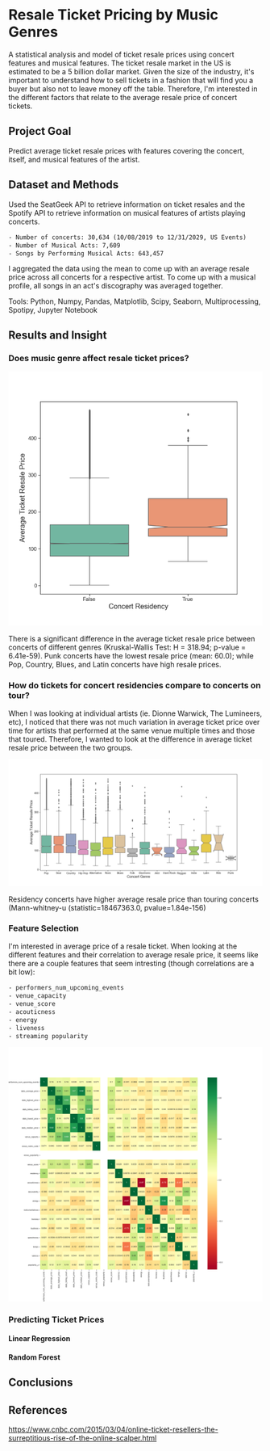 # Resale Ticket Pricing by Music Genres

A statistical analysis and model of ticket resale prices using concert features and musical features. The ticket resale market in the US is estimated to be a 5 billion dollar market. Given the size of the industry, it's important to understand how to sell tickets in a fashion that will find you a buyer but also not to leave money off the table. Therefore, I'm interested in the different factors that relate to the average resale price of concert tickets. 

## Project Goal
Predict average ticket resale prices with features covering the concert, itself, and musical features of the artist.

## Dataset and Methods

Used the SeatGeek API to retrieve information on ticket resales and the Spotify API to retrieve information on musical features of artists playing concerts.  

    - Number of concerts: 30,634 (10/08/2019 to 12/31/2029, US Events)
    - Number of Musical Acts: 7,609
    - Songs by Performing Musical Acts: 643,457

I aggregated the data using the mean to come up with an average resale price across all concerts for a respective artist. To come up with a musical profile, all songs in an act's discography was averaged together. 

Tools: Python, Numpy, Pandas, Matplotlib, Scipy, Seaborn, Multiprocessing, Spotipy, Jupyter Notebook

## Results and Insight

### Does music genre affect resale ticket prices?

![Boxplot comparing Average Ticket Resale Price between Concert Residencies and Touring Concerts](images/ConcertResidency_AvgTickPrice.png)

There is a significant difference in the average ticket resale price between concerts of different genres (Kruskal-Wallis Test: H = 318.94; p-value = 6.41e-59). Punk concerts have the lowest resale price (mean: 60.0); while Pop, Country, Blues, and Latin concerts have high resale prices. 

### How do tickets for concert residencies compare to concerts on tour?

When I was looking at individual artists (ie. Dionne Warwick, The Lumineers, etc), I noticed that there was not much variation in average ticket price over time for artists that performed at the same venue multiple times and those that toured. Therefore, I wanted to look at the difference in average ticket resale price between the two groups. 

![Boxplot comparing Average Ticket Resale Price between Music Genres](images/MusicGenre_AvgTickPrice.png)

Residency concerts have higher average resale price than touring concerts (Mann-whitney-u (statistic=18467363.0, pvalue=1.84e-156)

### Feature Selection

I'm interested in average price of a resale ticket. When looking at the different features and their correlation to average resale price, it seems like there are a couple features that seem intresting (though correlations are a bit low): 

    - performers_num_upcoming_events
    - venue_capacity
    - venue_score
    - acouticness
    - energy
    - liveness
    - streaming popularity

![Pairwise Correlation matrix between Musical and Concert Features](images/CorrelationMatrix_features.png)


### Predicting Ticket Prices

#### Linear Regression

#### Random Forest

## Conclusions

## References
https://www.cnbc.com/2015/03/04/online-ticket-resellers-the-surreptitious-rise-of-the-online-scalper.html
